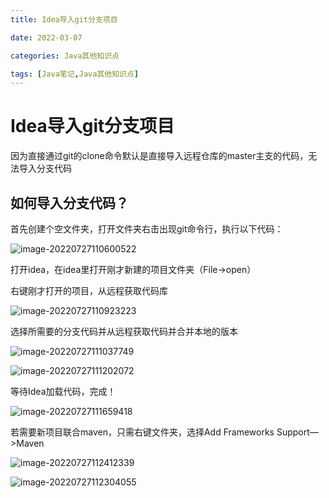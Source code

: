 ```yaml
---
title: Idea导入git分支项目

date: 2022-03-07	

categories: Java其他知识点	

tags: [Java笔记,Java其他知识点]
---	
```


# Idea导入git分支项目

因为直接通过git的clone命令默认是直接导入远程仓库的master主支的代码，无法导入分支代码

## 如何导入分支代码？

首先创建个空文件夹，打开文件夹右击出现git命令行，执行以下代码：

![image-20220727110600522](/noteimg/C:/Users/zhuba/Desktop/PersonalBlog/source/_posts/Java笔记/Java其他知识点/img/image-20220727110600522.png) 

打开idea，在idea里打开刚才新建的项目文件夹（File->open）

右键刚才打开的项目，从远程获取代码库

![image-20220727110923223](/noteimg/C:/Users/zhuba/Desktop/PersonalBlog/source/_posts/Java笔记/Java其他知识点/img/image-20220727110923223.png) 

选择所需要的分支代码并从远程获取代码并合并本地的版本

![image-20220727111037749](/noteimg/C:/Users/zhuba/Desktop/PersonalBlog/source/_posts/Java笔记/Java其他知识点/img/image-20220727111037749.png) 

![image-20220727111202072](/noteimg/C:/Users/zhuba/Desktop/PersonalBlog/source/_posts/Java笔记/Java其他知识点/img/image-20220727111202072.png) 

等待Idea加载代码，完成！

![image-20220727111659418](/noteimg/C:/Users/zhuba/Desktop/PersonalBlog/source/_posts/Java笔记/Java其他知识点/img/image-20220727111659418.png) 

若需要新项目联合maven，只需右键文件夹，选择Add Frameworks Support—>Maven

![image-20220727112412339](/noteimg/C:/Users/zhuba/Desktop/PersonalBlog/source/_posts/Java笔记/Java其他知识点/img/image-20220727112412339.png) 

![image-20220727112304055](/noteimg/C:/Users/zhuba/Desktop/PersonalBlog/source/_posts/Java笔记/Java其他知识点/img/image-20220727112304055.png) 